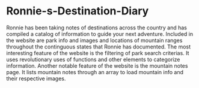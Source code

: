 # Ronnie-s-Destination-Diary

Ronnie has been taking notes of destinations across the country and has compiled a catalog of information to guide your next adventure.
Included in the website are park info and images and locations of mountain ranges throughout the continguous states that Ronnie has documented.
The most interesting feature of the website is the filtering of park search criterias. It uses revolutionary uses of functions and other elements
to categorize information. Another notable feature of the website is the mountain notes page. It lists mountain notes through an array to load mountain
info and their respective images.
